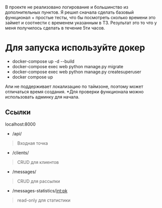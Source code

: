 В проекте не реализовано логирование и большинство из дополнительных пунктов. 
Я решил сначала сделать базовый функционал + простые тесты, что бы посмотреть сколько времени это займет и соотнести с временем указанным в ТЗ. Результат это то что у меня получилось сделать в течение 5ти часов. 

# Для запуска используйте докер
- docker-compose up -d --build
- docker-compose exec web python manage.py migrate
- docker-compose exec web python manage.py createsuperuser
- docker compose up

Апи не поддерживает локализацию по таймзоне, поэтому может отличаться время создания. *Для проверки функционала можно использовать админку для начала.

## Ссылки
localhost:8000
- /api/ 
> Входная точка
- /clients/ 
> CRUD для клиентов
- /messages/
> CRUD для рассылки
- /messages-statistics/<int:pk>
> read-only для статистики
